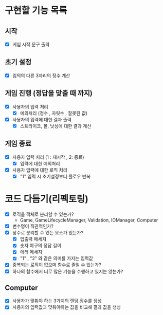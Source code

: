 # 구현할 기능 목록

## 시작

- [x] 게임 시작 문구 출력

## 초기 설정

- [x] 임의의 다른 3자리의 정수 계산

## 게임 진행 (정답을 맞출 때 까지)

- [x] 사용자의 입력 처리
  - [x] 예외처리 (정수 , 자릿수 , 잘못된 값)
- [x] 사용자의 입력에 대한 결과 출력
  - [x] 스트라이크, 볼, 낫싱에 대한 결과 계산

## 게임 종료

- [x] 사용자 입력 처리 (1 : 재시작 , 2: 종료)
  - [x] 입력에 대한 예외처리
- [x] 사용자 입력에 대한 로직 처리
  - [x] "1" 입력 시 초기설정부터 플로우 반복

# 코드 다듬기(리펙토링)

- [x] 로직을 객체로 분리할 수 있는가?
  - Game, GameLifecycleManager, Validation, IOManager, Computer
- [x] 변수명이 직관적인가?
- [x] 상수로 분리할 수 있는 요소가 있는가?
  - [x] 입출력 메세지
  - [x] 숫자 야구의 정답 길이
  - [x] 에러 메세지
  - [x] "1" , "2" 와 같은 의미를 가지는 입력값
- [x] 중복되는 로직이 없으며 함수로 줄일 수 있는가?
- [x] 하나의 함수에서 너무 많은 기능을 수행하고 있지는 않는가?

## Computer

- [x] 사용자가 맞춰야 하는 3가지의 랜덤 정수를 생성
- [x] 사용자의 입력값과 맞춰야하는 값을 비교해 결과 값을 생성
